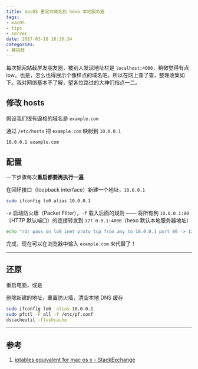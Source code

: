 ```yaml
---
title: macOS 重定向域名到 hexo 本地服务器
tags:
- macOS
- tips
- server
date: 2017-03-18 16:36:34
categories:
- 瞎捣鼓
---
```


每次把网站截屏发朋友圈，被别人发现地址栏是 `localhost:4000`，稍微觉得有点 low。也是，怎么也得展示个像样点的域名吧。所以在网上查了查，整理收集如下。我对网络基本不了解，望各位路过的大神们指点一二。

<!-- more -->

## 修改 hosts

假设我们很有逼格的域名是 `example.com`

通过 `/etc/hosts` 把 `example.com` 映射到 `10.0.0.1`

```sh
10.0.0.1 example.com
```

## 配置

一下步骤每次**重启都要再执行一遍**

在回环接口（loopback interface）新建一个地址，`10.0.0.1`

```sh
sudo ifconfig lo0 alias 10.0.0.1
```

`-e` 启动防火墙（Packet Filter），`-f` 载入后面的规则 —— 将所有到 `10.0.0.1:80`（HTTP 默认端口）的连接转发到 `127.0.0.1:4000`（hexo 默认本地服务器地址）

```sh
echo "rdr pass on lo0 inet proto tcp from any to 10.0.0.1 port 80 -> 127.0.0.1 port 4000" | sudo pfctl -ef -
```

完成，现在可以在浏览器中输入 `example.com` 来代替了！

----

## 还原

重启电脑，或是

删除新建的地址，重置防火墙，清空本地 DNS 缓存

```sh
sudo ifconfig lo0 -alias 10.0.0.1
sudo pfctl -F all -f /etc/pf.conf
dscacheutil -flushcache
```

----

## 参考

1. [iptables equivalent for mac os x - StackExchange](http://serverfault.com/questions/102416/iptables-equivalent-for-mac-os-x/)

